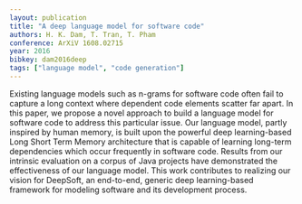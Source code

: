 ```yaml
---
layout: publication
title: "A deep language model for software code"
authors: H. K. Dam, T. Tran, T. Pham
conference: ArXiV 1608.02715
year: 2016
bibkey: dam2016deep
tags: ["language model", "code generation"]
---
```

Existing language models such as n-grams for software code often fail to capture a long context where dependent code elements scatter far apart. In this paper, we propose a novel approach to build a language model for software code to address this particular issue. Our language model, partly inspired by human memory, is built upon the powerful deep learning-based Long Short Term Memory architecture that is capable of learning long-term dependencies which occur frequently in software code. Results from our intrinsic evaluation on a corpus of Java projects have demonstrated the effectiveness of our language model. This work contributes to realizing our vision for DeepSoft, an end-to-end, generic deep learning-based framework for modeling software and its development process. 
